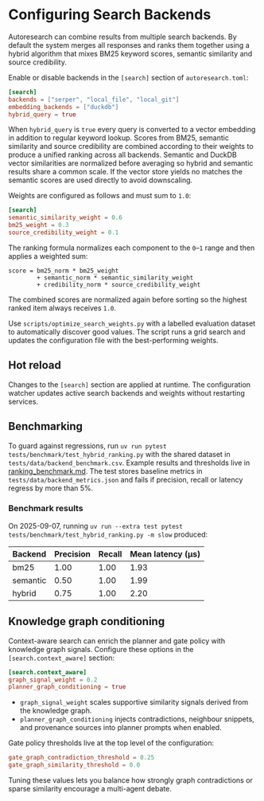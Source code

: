 # Configuring Search Backends

Autoresearch can combine results from multiple search backends. By default the
system merges all responses and ranks them together using a hybrid algorithm
that mixes BM25 keyword scores, semantic similarity and source credibility.

Enable or disable backends in the `[search]` section of `autoresearch.toml`:

```toml
[search]
backends = ["serper", "local_file", "local_git"]
embedding_backends = ["duckdb"]
hybrid_query = true
```

When `hybrid_query` is `true` every query is converted to a vector embedding in
addition to regular keyword lookup. Scores from BM25, semantic similarity and
source credibility are combined according to their weights to produce a unified
ranking across all backends. Semantic and DuckDB vector similarities are
normalized before averaging so hybrid and semantic results share a common
scale. If the vector store yields no matches the semantic scores are used
directly to avoid downscaling.

Weights are configured as follows and must sum to `1.0`:

```toml
[search]
semantic_similarity_weight = 0.6
bm25_weight = 0.3
source_credibility_weight = 0.1
```

The ranking formula normalizes each component to the `0`–`1` range and
then applies a weighted sum:

```
score = bm25_norm * bm25_weight
        + semantic_norm * semantic_similarity_weight
        + credibility_norm * source_credibility_weight
```

The combined scores are normalized again before sorting so the highest
ranked item always receives `1.0`.

Use `scripts/optimize_search_weights.py` with a labelled evaluation dataset to
automatically discover good values. The script runs a grid search and updates
the configuration file with the best-performing weights.

## Hot reload

Changes to the `[search]` section are applied at runtime. The configuration
watcher updates active search backends and weights without restarting
services.

## Benchmarking

To guard against regressions, run `uv run pytest`
`tests/benchmark/test_hybrid_ranking.py` with the shared dataset in
`tests/data/backend_benchmark.csv`. Example results and thresholds live in
[ranking_benchmark.md](ranking_benchmark.md). The test stores baseline
metrics in `tests/data/backend_metrics.json` and fails if precision, recall
or latency regress by more than 5\%.

### Benchmark results

On 2025-09-07, running
`uv run --extra test pytest tests/benchmark/test_hybrid_ranking.py -m slow`
produced:

| Backend | Precision | Recall | Mean latency (µs) |
|---------|-----------|--------|-------------------|
| bm25    | 1.00      | 1.00   | 1.93              |
| semantic| 0.50      | 1.00   | 1.99              |
| hybrid  | 0.75      | 1.00   | 2.20              |

## Knowledge graph conditioning

Context-aware search can enrich the planner and gate policy with knowledge graph
signals. Configure these options in the `[search.context_aware]` section:

```toml
[search.context_aware]
graph_signal_weight = 0.2
planner_graph_conditioning = true
```

- `graph_signal_weight` scales supportive similarity signals derived from the
  knowledge graph.
- `planner_graph_conditioning` injects contradictions, neighbour snippets, and
  provenance sources into planner prompts when enabled.

Gate policy thresholds live at the top level of the configuration:

```toml
gate_graph_contradiction_threshold = 0.25
gate_graph_similarity_threshold = 0.0
```

Tuning these values lets you balance how strongly graph contradictions or sparse
similarity encourage a multi-agent debate.

